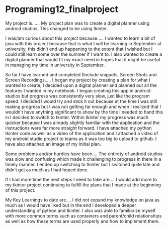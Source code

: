 # Programing12_finalproject

My project is…… 
My project plan was to create a digital planner using android studios. This changed to be using tkinter.

I was/am curious about this project because….. 
I wanted to learn a bit of java with this project because that is what I will be learning in September at university, this didn’t end up happening to the extent that I wished but I could still learn some over the summer if I want to. I also wanted to create a digital planner that would fit my exact need in hopes that it might be useful in managing my time in university in September.

So far I have learned and completed (Include snippets, Screen Shots and Screen Recordings….. 
I began my project by creating a plan for what I wanted to create, I decided upon a digital planner and planned out all the features I wanted in my notebook. I began creating this app in android studios but progress was consistently very slow, just like the program speed. I decided I would try and stick it out because at the time I was still making progress but I was not getting far enough and when I realized that I wouldn’t have anything significant to show by the time I needed to hand this in I decided to switch to tkinter. Within tkinter my progress was much quicker because I was already slightly familiar with the application and the instructions were far more straight forward. 
I have attached my python tkinter code as well as a video of the application and I attached a video of my android studio project to teams as it was too big to upload to github. I have also attached an image of my initial plan.

Some problems and/or hurdles have been…. 
The entirety of android studios was slow and confusing which made it challenging to progress in there in a timely manner. I ended up switching to tkinter but I switched quite late and didn’t get as much as I had hoped done.

If I had more time the next steps I need to take are…. 
I would add more to my tkinter project continuing to fulfill the plans that I made at the beginning of this project.

My Key Learnings to date are….
I did not expand my knowledge on java as much as I would have liked but in the end I developed a deeper understanding of python and tkinter. I also was able to familiarize myself with more common terms such as containers and parent/child relationships as well as how these terms are used properly and how to implement them.
